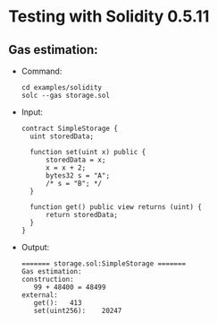 # Testing with Solidity 0.5.11

## Gas estimation:

  - Command:

    ```
    cd examples/solidity
    solc --gas storage.sol
    ```

  - Input:

    ```
    contract SimpleStorage {
      uint storedData;

      function set(uint x) public {
          storedData = x;
          x = x + 2;
          bytes32 s = "A";
          /* s = "B"; */
      }

      function get() public view returns (uint) {
          return storedData;
      }
    }
    ```

  - Output:

    ```
    ======= storage.sol:SimpleStorage =======
    Gas estimation:
    construction:
       99 + 48400 = 48499
    external:
       get():	413
       set(uint256):	20247
    ```
